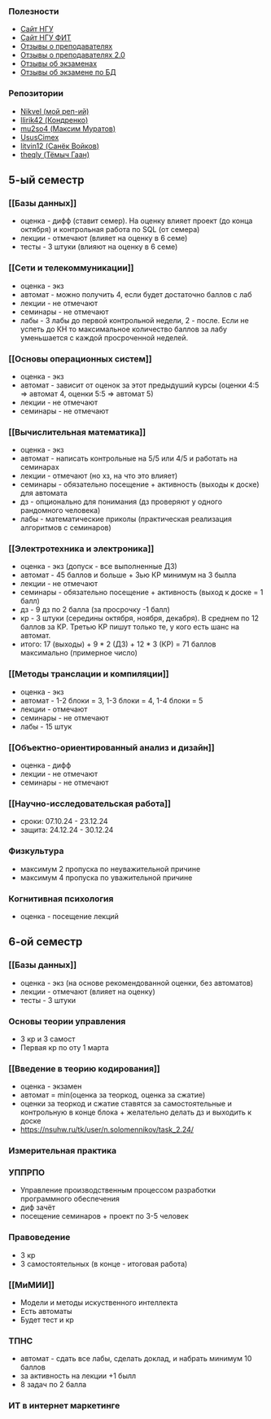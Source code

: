 
### Полезности
- [Сайт НГУ](https://www.nsu.ru/n/information-technologies-department/)
- [Сайт НГУ ФИТ](https://www.nsu.ru/n/information-technologies-department/)
- [Отзывы о преподавателях](https://docs.google.com/document/d/16hbDYg7dMCo3DLn8NgGGI-eOoDxosUn0yKN1fwrPcsA/edit#heading=h.jcnhp9p1wgko)
- [Отзывы о преподавателях 2.0](https://docs.google.com/document/d/11VQiY0Cr86lxh0qlV4kj7X857_xOVnfCdQMilYKfob0/edit#heading=h.z9gt69h3lhwi)
- [Отзывы об экзаменах](https://docs.google.com/spreadsheets/d/1f7Ul7q0BK61sFfOVHNRiad904Ts8MQDXsimatGEt5S4/edit?gid=2010672661#gid=2010672661)
- [Отзывы об экзамене по БД](https://docs.google.com/spreadsheets/d/1X7SkwqaCLOhLE_y_84_KDMM5kZdROauHGhhmzem8Wig/edit?gid=0#gid=0)

### Репозитории
- [Nikvel (мой реп-ий)](https://github.com/SolomennikovKolya/nsu-course-3?tab=readme-ov-file)
- [llirik42 (Кондренко)](https://github.com/llirik42/NSU-Labs/tree/main?tab=readme-ov-file)
- [mu2so4 (Максим Муратов)](https://github.com/mu2so4)
- [UsusCimex](https://github.com/UsusCimex/NSU_SoftwareEngineering)
- [litvin12 (Санёк Войков)](https://github.com/litvin12)
- [theqly (Тёмыч Гаан)](https://github.com/theqly)

## 5-ый семестр

### [[Базы данных]]
- оценка - дифф (ставит семер). На оценку влияет проект (до конца октября) и контрольная работа по SQL (от семера)
- лекции - отмечают (влияет на оценку в 6 семе)
- тесты - 3 штуки (влияют на оценку в 6 семе)

### [[Сети и телекоммуникации]]
- оценка - экз
- автомат - можно получить 4, если будет достаточно баллов с лаб
- лекции - не отмечают
- семинары - не отмечают
- лабы - 3 лабы до первой контрольной недели, 2 - после. Если не успеть до КН то максимальное количество баллов за лабу уменьшается с каждой просроченной неделей.

### [[Основы операционных систем]]
- оценка - экз
- автомат - зависит от оценок за этот предыдуший курсы (оценки 4:5 => автомат 4, оценки 5:5 => автомат 5)
- лекции - не отмечают
- семинары - не отмечают

### [[Вычислительная математика]]
- оценка - экз
- автомат - написать контрольные на 5/5 или 4/5 и работать на семинарах
- лекции - отмечают (но хз, на что это влияет)
- семинары - обязательно посещение + активность (выходы к доске) для автомата
- дз - опционально для понимания (дз проверяют у одного рандомного человека)
- лабы - математические приколы (практическая реализация алгоритмов с семинаров)

### [[Электротехника и электроника]]
- оценка - экз (допуск - все выполненные ДЗ)
- автомат - 45 баллов и больше + 3ью КР минимум на 3 былла
- лекции - не отмечают
- семинары - обязательно посещение + активность (выход к доске = 1 балл)
- дз - 9 дз по 2 балла (за просрочку -1 балл)
- кр - 3 штуки (середины октября, ноября, декабря). В среднем по 12 баллов за КР. Третью КР пишут только те, у кого есть шанс на автомат.
- итого: 17 (выходы) + 9 * 2 (ДЗ) + 12 * 3 (КР) = 71 баллов максимально (примерное число)

### [[Методы транслации и компиляции]]
- оценка - экз
- автомат - 1-2 блоки = 3, 1-3 блоки = 4, 1-4 блоки = 5
- лекции - отмечают
- семинары - не отмечают
- лабы - 15 штук

### [[Объектно-ориентированный анализ и дизайн]]
- оценка - дифф
- лекции - не отмечают
- семинары - не отмечают 

### [[Научно-исследовательская работа]]
- сроки: 07.10.24 - 23.12.24
- защита: 24.12.24 - 30.12.24 

### Физкультура
- максимум 2 пропуска по неуважительной причине
- максимум 4 пропуска по уважительной причине

### Когнитивная психология
- оценка - посещение лекций

## 6-ой семестр

### [[Базы данных]]
- оценка - экз (на основе рекомендованной оценки, без автоматов)
- лекции - отмечают (влияет на оценку)
- тесты - 3 штуки

### Основы теории управления
- 3 кр и 3 самост
- Первая кр по оту 1 марта

### [[Введение в теорию кодирования]]
- оценка - экзамен
- автомат = min(оценка за теоркод, оценка за сжатие)
- оценки за теоркод и сжатие ставятся за самостоятельные и контрольную в конце блока + желательно делать дз и выходить к доске
- https://nsuhw.ru/tk/user/n.solomennikov/task_2.24/

### Измерительная практика

### УППРПО
- Управление производственным процессом разработки программного обеспечения
- диф зачёт
- посещение семинаров + проект по 3-5 человек

### Правоведение
- 3 кр
- 3 самостоятельных (в конце - итоговая работа)

### [[МиМИИ]]
- Модели и методы искуственного интеллекта
- Есть автоматы
- Будет тест и кр

### ТПНС
- автомат - сдать все лабы, сделать доклад, и набрать минимум 10 баллов
- за активность на лекции +1 былл
- 8 задач по 2 балла

### ИТ в интернет маркетинге